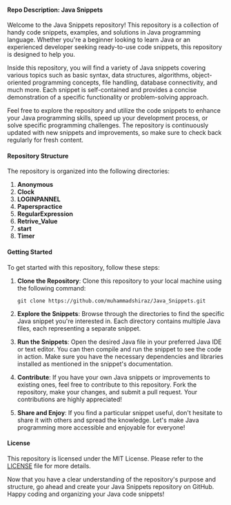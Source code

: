 #### Repo Description: Java Snippets

Welcome to the Java Snippets repository! This repository is a collection of handy code snippets, examples, and solutions in Java programming language. Whether you're a beginner looking to learn Java or an experienced developer seeking ready-to-use code snippets, this repository is designed to help you.

Inside this repository, you will find a variety of Java snippets covering various topics such as basic syntax, data structures, algorithms, object-oriented programming concepts, file handling, database connectivity, and much more. Each snippet is self-contained and provides a concise demonstration of a specific functionality or problem-solving approach.

Feel free to explore the repository and utilize the code snippets to enhance your Java programming skills, speed up your development process, or solve specific programming challenges. The repository is continuously updated with new snippets and improvements, so make sure to check back regularly for fresh content.

#### Repository Structure

The repository is organized into the following directories:

1. **Anonymous**
2. **Clock**
3. **LOGINPANNEL**
4. **Paperspractice**
5. **RegularExpression**
6. **Retrive_Value**
7. **start**
8. **Timer**

#### Getting Started

To get started with this repository, follow these steps:

1. **Clone the Repository**: Clone this repository to your local machine using the following command:
   ```
   git clone https://github.com/muhammadshiraz/Java_Snippets.git
   ```

2. **Explore the Snippets**: Browse through the directories to find the specific Java snippet you're interested in. Each directory contains multiple Java files, each representing a separate snippet.

3. **Run the Snippets**: Open the desired Java file in your preferred Java IDE or text editor. You can then compile and run the snippet to see the code in action. Make sure you have the necessary dependencies and libraries installed as mentioned in the snippet's documentation.

4. **Contribute**: If you have your own Java snippets or improvements to existing ones, feel free to contribute to this repository. Fork the repository, make your changes, and submit a pull request. Your contributions are highly appreciated!

5. **Share and Enjoy**: If you find a particular snippet useful, don't hesitate to share it with others and spread the knowledge. Let's make Java programming more accessible and enjoyable for everyone!

#### License

This repository is licensed under the MIT License. Please refer to the [LICENSE](https://github.com/muhammadshiraz/Java_Snippets/blob/main/LICENSE) file for more details.

Now that you have a clear understanding of the repository's purpose and structure, go ahead and create your Java Snippets repository on GitHub. Happy coding and organizing your Java code snippets!